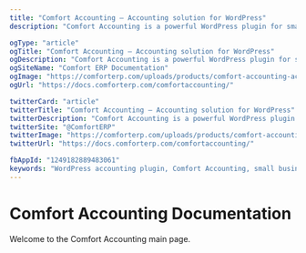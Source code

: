 ```yaml
---
title: "Comfort Accounting – Accounting solution for WordPress"
description: "Comfort Accounting is a powerful WordPress plugin for small businesses. Manage income, expenses, and finances effortlessly with multi-currency support."

ogType: "article"
ogTitle: "Comfort Accounting – Accounting solution for WordPress"
ogDescription: "Comfort Accounting is a powerful WordPress plugin for small businesses. Manage income, expenses, and finances effortlessly with multi-currency support."
ogSiteName: "Comfort ERP Documentation"
ogImage: "https://comforterp.com/uploads/products/comfort-accounting-accounting-solution-for-wordpress.webp"
ogUrl: "https://docs.comforterp.com/comfortaccounting/"

twitterCard: "article"
twitterTitle: "Comfort Accounting – Accounting solution for WordPress"
twitterDescription: "Comfort Accounting is a powerful WordPress plugin for small businesses. Manage income, expenses, and finances effortlessly with multi-currency support."
twitterSite: "@ComfortERP"
twitterImage: "https://comforterp.com/uploads/products/comfort-accounting-accounting-solution-for-wordpress.webp"
twitterUrl: "https://docs.comforterp.com/comfortaccounting/"

fbAppId: "1249182889483061"
keywords: "WordPress accounting plugin, Comfort Accounting, small business accounting, multi-currency accounting, expense tracking, financial management, accounting for wordpress, accounting plugin for wordpress"
---
```


# Comfort Accounting Documentation

Welcome to the Comfort Accounting main page.